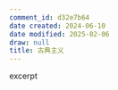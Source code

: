 ```yaml
---
comment_id: d32e7b64
date created: 2024-06-10
date modified: 2025-02-06
draw: null
title: 古典主义
---
```

excerpt

<!-- more -->
